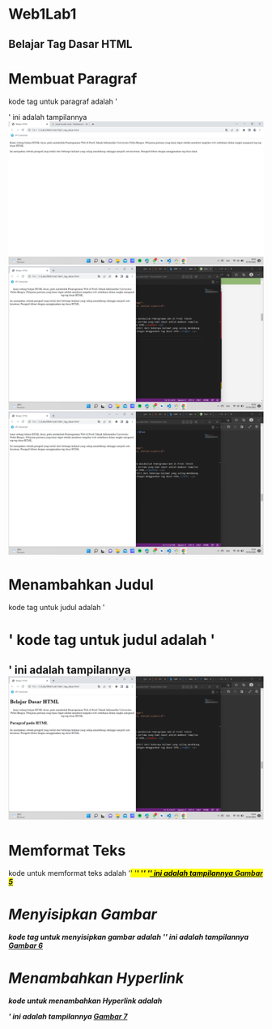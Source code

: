 # Web1Lab1
## Belajar Tag Dasar HTML

# Membuat Paragraf
kode tag untuk paragraf adalah '<p>'
ini adalah tampilannya
![Gambar 1](Gambar/screenshot/ss1.png)
![Gambar 2](Gambar/screenshot/ss2.png)
![Gambar 3](Gambar/screenshot/ss3.png)

# Menambahkan Judul
kode tag untuk judul adalah '<h1>'
kode tag untuk judul adalah '<h2>'
ini adalah tampilannya
![Gambar 4](Gambar/screenshot/ss4.png)

# Memformat Teks
kode untuk memformat teks adalah '<mark>' '<b>' '<i>' '<ins>'
ini adalah tampilannya 
[Gambar 5](Gambar/screenshot/ss5.png)

# Menyisipkan Gambar
kode tag untuk menyisipkan gambar adalah '<img>'
ini adalah tampilannya
[Gambar 6](Gambar/screenshot/ss6.png)

# Menambahkan Hyperlink
kode untuk menambahkan Hyperlink adalah <nav>'
ini adalah tampilannya
[Gambar 7](Gambar/screenshot/ss7.png)